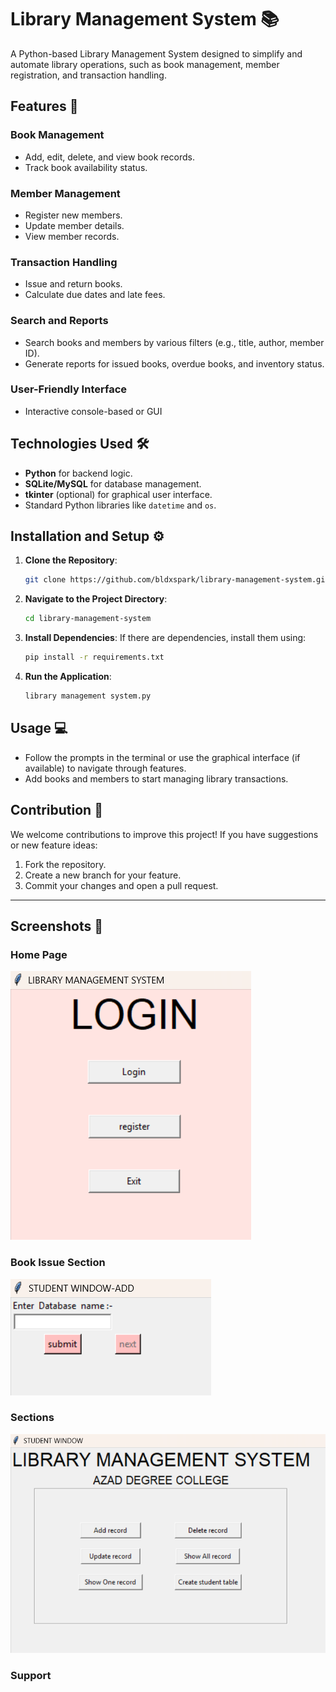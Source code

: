 # Library Management System 📚

A Python-based Library Management System designed to simplify and automate library operations, such as book management, member registration, and transaction handling.

## Features 🚀

### Book Management
- Add, edit, delete, and view book records.
- Track book availability status.

### Member Management
- Register new members.
- Update member details.
- View member records.

### Transaction Handling
- Issue and return books.
- Calculate due dates and late fees.

### Search and Reports
- Search books and members by various filters (e.g., title, author, member ID).
- Generate reports for issued books, overdue books, and inventory status.

### User-Friendly Interface
- Interactive console-based or GUI

## Technologies Used 🛠️

- **Python** for backend logic.
- **SQLite/MySQL** for database management.
- **tkinter** (optional) for graphical user interface.
- Standard Python libraries like `datetime` and `os`.

## Installation and Setup ⚙️

1. **Clone the Repository**:
   ```bash
   git clone https://github.com/bldxspark/library-management-system.git
   ```

2. **Navigate to the Project Directory**:
   ```bash
   cd library-management-system
   ```

3. **Install Dependencies**:
   If there are dependencies, install them using:
   ```bash
   pip install -r requirements.txt
   ```

4. **Run the Application**:
   ```bash
   library management system.py
   ```

## Usage 💻

- Follow the prompts in the terminal or use the graphical interface (if available) to navigate through features.
- Add books and members to start managing library transactions.

## Contribution 🤝

We welcome contributions to improve this project! If you have suggestions or new feature ideas:

1. Fork the repository.
2. Create a new branch for your feature.
3. Commit your changes and open a pull request.

---

## Screenshots 📸

### Home Page
![LOGIN PAGE](login.png)

### Book Issue Section
![Book Issue](database.png)

### Sections 
![Sections](front.png)
### Support
